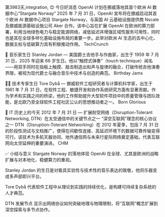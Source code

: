 第3983天,integration, 😊 今日好消息
OpenAI 计划在挪威落地其首个欧洲 AI 数据中心“Stargate Norway”
2025 年 7 月 31 日，OpenAI 宣布将在挪威启动其首个欧洲 AI 数据中心项目 Stargate Norway，与英国 AI 云基础设施提供商 Nscale 及挪威能源基础设施公司 Aker 合作。该中心旨在扩展 OpenAI 在欧洲的算力部署，利用当地绿色电力与稳定能源网络，减低延迟并增强区域性服务可用性，同时也是其在全球多样化基础设施布局的重要一步。此举对欧洲 AI 生态的去中心化、数据主权与低碳算力具有积极推动作用。 
TechCrunch

🎵 音乐家生日
Stanley Jordan — 美国爵士吉他手与作曲家，出生于 1959 年 7 月 31 日，2025 年迎来 66 岁生日。他以“触控式弹奏”（touch technique）闻名——用双手同时在指板上触摸、敲击制造出和声与旋律的融合，打破传统吉他演奏界限，被视为现代爵士与融合音乐中技术与创造的典范。 
Birthday Jams

👨‍💻 技术专家生日
Tore Dybå — 挪威软件工程研究者与计算机科学家，出生于 1961 年 7 月 31 日，在软件工程、敏捷开发和协作系统研究方面有显著贡献。作为学术和实践之间的桥梁，他的工作帮助提升大型软件项目中的质量管理与团队效能，是北欧乃至全球软件工程社区公认的思想推动者之一。 
Born Glorious

📜 IT 历史上的今天
2012 年 7 月 31 日 — 扩展耐受网络（Disruption-Tolerant Networking, DTN）在太空通信中的关键节点之一
“深空互联网”理念的核心协议之一 DTN（Disruption-Tolerant Networking）在 2012 年夏季，包括 7 月 31 日 的阶段性测试与文档推广，使得在间歇性连接、高延迟环境下的数据可靠传输变得可行。该技术为多航天器协同、地外通信网与未来行星际网络奠定基础，代表互联网向太空延伸的重要演进。 
CHM

✅ 小结与意义
Stargate Norway 的落地体现 OpenAI 在全球、尤其是欧洲的战略扩展与对本地化、稳健算力的重视。

Stanley Jordan 的生日是对极具实验性与技术性的音乐表达的致敬，他将乐器变成多声部即兴平台。

Tore Dybå 代表软件工程中从理论到实践的持续优化，是构建可持续复杂系统的人才典范。

DTN 发展节点 显示出网络协议如何突破地理与物理限制，将“互联网”概念扩展到深空探索与多节点协作。


